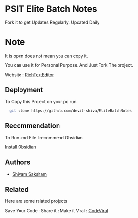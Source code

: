 
# PSIT Elite Batch Notes

Fork it to get Updates Regularly.
Updated Daily

# Note

It is open does not mean you can copy it.

You can use it for Personal Purpose.
And Just Fork The project.


Website : [RichTextEditor]()
## Deployment

To Copy this Project on your pc run

```bash
  git clone https://github.com/devil-shiva/EliteBatchNotes
```


## Recommendation

To Run .md File I recommend Obsidian

[Install Obsidian](https://obsidian.md/)
    
## Authors

- [Shivam Saksham](https://www.github.com/devil-shiva)


## Related

Here are some related projects

Save Your Code : Share it : Make it Viral :
[CodeViral](https://codeviral.in)

